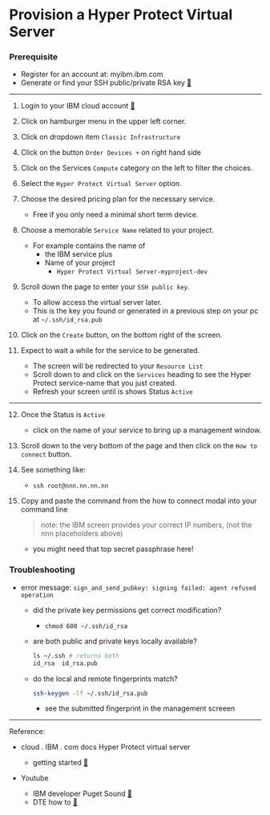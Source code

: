 # Provision a Hyper Protect Virtual Server

### Prerequisite
* Register for an account at: myibm.ibm.com
* Generate or find your SSH public/private RSA key [:link:](https://github.com/IBM-Developer-Puget-Sound/curtain-raiser/blob/master/how_to/ssh/keygen/README.md)
----

1. Login to your IBM cloud account [:link:](https://cloud.ibm.com/login)

2. Click on hamburger menu in the upper left corner.

3. Click on dropdown item `Classic Infrastructure`

4. Click on the button `Order Devices +` on right hand side

5. Click on the Services `Compute` category on the left to
   filter the choices.

6. Select the `Hyper Protect Virtual Server` option.

7. Choose the desired pricing plan for the necessary service.
   * Free if you only need a minimal short term device.

8. Choose a memorable `Service Name` related to your project.
   * For example contains the name of
     * the IBM service plus
     * Name of your project
       * `Hyper Protect Virtual Server-myproject-dev`

9. Scroll down the page to enter your `SSH public key`.
   * To allow access the virtual server later.
   * This is the key you found or generated in a previous step on your pc at `~/.ssh/id_rsa.pub`

10. Click on the `Create` button, on the bottom right of the screen.

11. Expect to wait a while for the service to be generated.
    * The screen will be redirected to your `Resource List`
    * Scroll down to and click on the  `Services` heading to see the Hyper Protect service-name that you just created.
    * Refresh your screen until is shows Status `Active`

----

12.  Once the Status is `Active`
     * click on the name of your service to bring up a management window.

13.  Scroll down to the very bottom of the page and then click on the `How to connect` button.

14.  See something like:
     * `ssh root@nnn.nn.nn.nn`

15.  Copy and paste the command from the how to connect modal into your command line
     > note: the IBM screen provides your correct IP numbers, (not the nnn placeholders above)

     * you might need that top secret passphrase here!

### Troubleshooting

* error message: `sign_and_send_pubkey: signing failed: agent refused operation`

  * did the private key permissions get correct modification?
    * `chmod 600 ~/.ssh/id_rsa`

  * are both public and private keys locally available?
    ```bash
    ls ~/.ssh # returns both
    id_rsa  id_rsa.pub 
    ```

  * do the local and remote fingerprints match?
    ```bash
    ssh-keygen -lf ~/.ssh/id_rsa.pub
    ```
    * see the submitted fingerprint in the management screeen

----

Reference: 
* cloud . IBM . com docs Hyper Protect virtual server
  * getting started [:link:](https://cloud.ibm.com/docs/services/hp-virtual-servers?topic=hp-virtual-servers-getting-started)

* Youtube
  * IBM developer Puget Sound [:link:]()
  * DTE how to [:link:](https://youtu.be/GlP-w-vsPmc)
